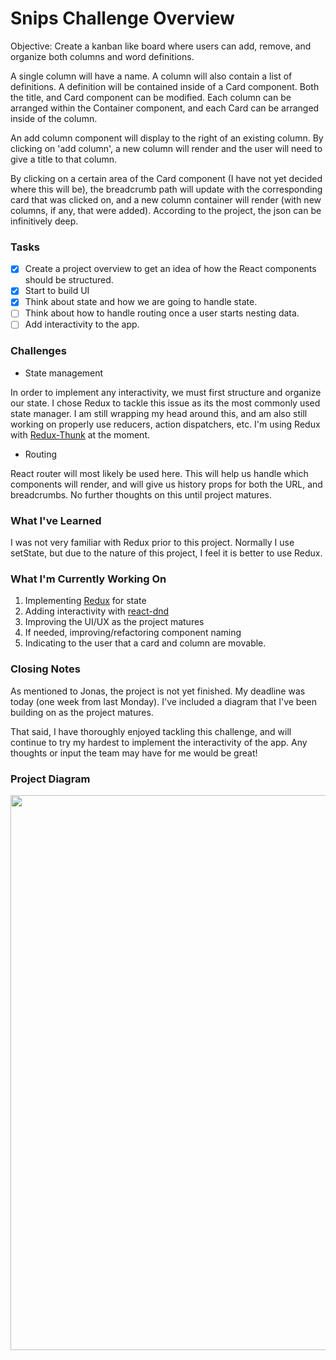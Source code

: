 # Snips Challenge Overview

Objective: Create a kanban like board where users can add, remove, and organize both columns and word definitions.

A single column will have a name. A column will also contain a list of definitions. A definition will be contained inside of a Card component. Both the title, and Card component can be modified. Each column can be arranged within the Container component, and each Card can be arranged inside of the column.

An add column component will display to the right of an existing column. By clicking on 'add column', a new column will render and the user will need to give a title to that column.

By clicking on a certain area of the Card component (I have not yet decided where this will be), the breadcrumb path will update with the corresponding card that was clicked on, and a new column container will render (with new columns, if any, that were added). According to the project, the json can be infinitively deep.

### Tasks

* [x] Create a project overview to get an idea of how the React components should be structured.
* [x] Start to build UI
* [x] Think about state and how we are going to handle state.
* [ ] Think about how to handle routing once a user starts nesting data.
* [ ] Add interactivity to the app.

### Challenges

* State management

In order to implement any interactivity, we must first structure and organize our state. I chose Redux to tackle this issue as its the most commonly used state manager. I am still wrapping my head around this, and am also still working on properly use reducers, action dispatchers, etc. I'm using Redux with [Redux-Thunk](https://github.com/gaearon/redux-thunk) at the moment.

* Routing

React router will most likely be used here. This will help us handle which components will render, and will give us history props for both the URL, and breadcrumbs. No further thoughts on this until project matures.

### What I've Learned

I was not very familiar with Redux prior to this project. Normally I use setState, but due to the nature of this project, I feel it is better to use Redux.

### What I'm Currently Working On

1.  Implementing [Redux](https://redux.js.org/) for state
2.  Adding interactivity with [react-dnd](https://github.com/react-dnd/react-dnd)
3.  Improving the UI/UX as the project matures
4.  If needed, improving/refactoring component naming
5.  Indicating to the user that a card and column are movable.

### Closing Notes

As mentioned to Jonas, the project is not yet finished. My deadline was today (one week from last Monday). I've included a diagram that I've been building on as the project matures.

That said, I have thoroughly enjoyed tackling this challenge, and will continue to try my hardest to implement the interactivity of the app. Any thoughts or input the team may have for me would be great!

### Project Diagram

<img src="screenshot.png" width="888">
